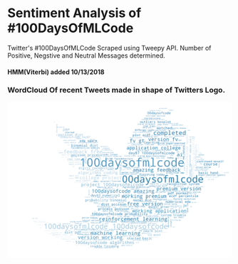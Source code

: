 # Sentiment Analysis of #100DaysOfMLCode
Twitter's #100DaysOfMLCode Scraped using Tweepy API.
Number of Positive, Negstive and Neutral Messages determined.

#### HMM(Viterbi) added 10/13/2018 

### WordCloud Of recent Tweets made in shape of Twitters Logo.
![Title](image/WC.png)
